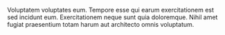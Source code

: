 Voluptatem voluptates eum.
Tempore esse qui earum exercitationem est sed incidunt eum.
Exercitationem neque sunt quia doloremque.
Nihil amet fugiat praesentium totam harum aut architecto omnis voluptatum.